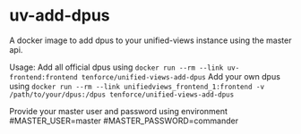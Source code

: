 # uv-add-dpus

A docker image to add dpus to your unified-views instance using the master api. 

Usage: 
Add all official dpus using `docker run --rm --link uv-frontend:frontend tenforce/unified-views-add-dpus` 
Add your own dpus using `docker run --rm --link unifiedviews_frontend_1:frontend -v /path/to/your/dpus:/dpus tenforce/unified-views-add-dpus`

Provide your master user and password using environment
#MASTER_USER=master
#MASTER_PASSWORD=commander
